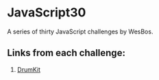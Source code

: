 # JavaScript30
A series of thirty JavaScript challenges by WesBos.

## Links from each challenge:
1. [DrumKit](https://dcdrumkit.herokuapp.com/)

